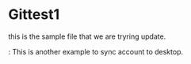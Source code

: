 # Gittest1




this is the sample file that we are tryring update.

:
This is another example to sync account to desktop.

